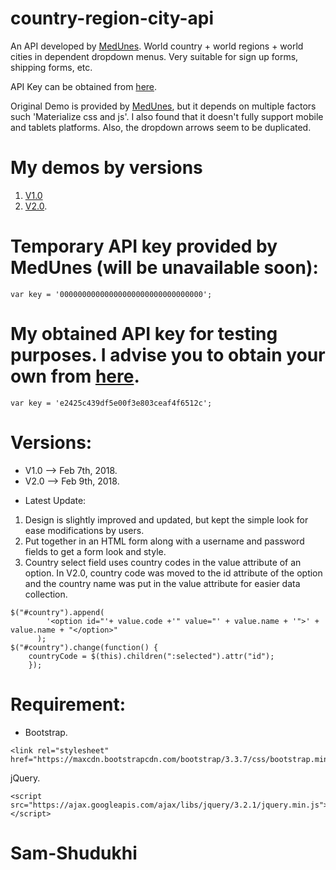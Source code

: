 # country-region-city-api

An API developed by [MedUnes](https://medunes.net). 
World country + world regions + world cities in dependent dropdown menus.
Very suitable for sign up forms, shipping forms, etc. 

API Key can be obtained from [here](https://battuta.medunes.net).

Original Demo is provided by [MedUnes](https://codepen.io/medunes/pen/GWoojz), but it depends on multiple factors such 'Materialize css and js'. I also found that it doesn't fully support mobile and tablets platforms. Also, the dropdown arrows seem to be duplicated. 

# My demos by versions
1. [V1.0](https://codepen.io/sam-shudukhi/full/EQNMvy)
2. [V2.0](https://codepen.io/sam-shudukhi/full/oEZeJP).

# Temporary API key provided by MedUnes (will be unavailable soon): 
```
var key = '00000000000000000000000000000000';
```

# My obtained API key for testing purposes. I advise you to obtain your own from [here](https://battuta.medunes.net).
```
var key = 'e2425c439df5e00f3e803ceaf4f6512c';
```
# Versions:
* V1.0 --> Feb 7th, 2018.
* V2.0 --> Feb 9th, 2018.

- Latest Update:
1. Design is slightly improved and updated, but kept the simple look for ease modifications by users.
2. Put together in an HTML form along with a username and password fields to get a form look and style.
3. Country select field uses country codes in the value attribute of an option. In V2.0, country code was moved to the id attribute of the option and the country name was put in the value attribute for easier data collection.

```
$("#country").append(
        '<option id="'+ value.code +'" value="' + value.name + '">' + value.name + "</option>"
      );
$("#country").change(function() {
    countryCode = $(this).children(":selected").attr("id");
    });
```

# Requirement:
- Bootstrap.
```
<link rel="stylesheet" href="https://maxcdn.bootstrapcdn.com/bootstrap/3.3.7/css/bootstrap.min.css">

```
jQuery.
```
<script src="https://ajax.googleapis.com/ajax/libs/jquery/3.2.1/jquery.min.js"></script>
```
# Sam-Shudukhi 
